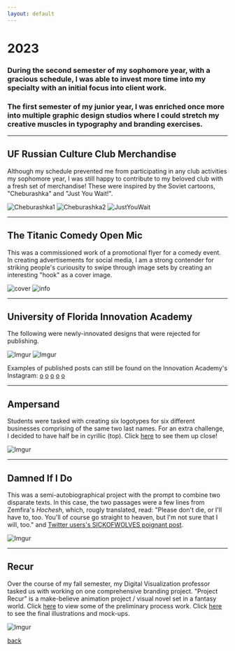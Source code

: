```yaml
---
layout: default
---
```


# 2023

### During the second semester of my sophomore year, with a gracious schedule, I was able to invest more time into my specialty with an initial focus into client work. 

### The first semester of my junior year, I was enriched once more into multiple graphic design studios where I could stretch my creative muscles in typography and branding exercises.

* * * 

## UF Russian Culture Club Merchandise 
Although my schedule prevented me from participating in any club activities my sophomore year, I was still happy to contribute to my beloved club with a fresh set of merchandise! These were inspired by the Soviet cartoons, "Cheburashka" and "Just You Wait!".

![Cheburashka1](https://i.imgur.com/dr8PRZZ.png)
![Cheburashka2](https://i.imgur.com/dpmqPMR.png)
![JustYouWait](https://i.imgur.com/che1b4h.png)

* * *

## The Titanic Comedy Open Mic
This was a commissioned work of a promotional flyer for a comedy event. In creating advertisements for social media, I am a strong contender for striking people's curiousity to swipe through image sets by creating an interesting "hook" as a cover image.

![cover](https://i.imgur.com/bUkf3HM.png)
![info](https://i.imgur.com/ll58DNV.png)

* * *

## University of Florida Innovation Academy
The following were newly-innovated designs that were rejected for publishing.

![Imgur](https://i.imgur.com/M6ncM0f.png)
![Imgur](https://i.imgur.com/CqTlOsS.png)

Examples of published posts can still be found on the Innovation Academy's Instagram: [o](https://www.instagram.com/p/CtRcweQrMo1/?utm_source=ig_web_copy_link&igshid=MzRlODBiNWFlZA==) [o](https://www.instagram.com/p/Cum20PVRpfI/?utm_source=ig_web_copy_link&igshid=MzRlODBiNWFlZA==) [o](https://www.instagram.com/p/Cw0lM3sJo9Y/?utm_source=ig_web_copy_link&igshid=MzRlODBiNWFlZA==) [o](https://www.instagram.com/p/CxnbodCrRSE/?utm_source=ig_web_copy_link&igshid=MzRlODBiNWFlZA==) [o](https://www.instagram.com/p/Cy0tOHNLOjh/?utm_source=ig_web_copy_link&igshid=MzRlODBiNWFlZA==)

* * *

## Ampersand

Students were tasked with creating six logotypes for six different businesses comprising of the same two last names. For an extra challenge, I decided to have half be in cyrillic (top). Click [here](./detail_ampersand.md) to see them up close!

![Imgur](https://i.imgur.com/uypdygE.png)


* * *

## Damned If I Do
This was a semi-autobiographical project with the prompt to combine two disparate texts. In this case, the two passages were a few lines from Zemfira's *Hochesh*, which, rougly translated, read: "Please don't die, or I'll have to, too. You'll of course go straight to heaven, but I'm not sure that I will, too." and [Twitter users's SICKOFWOLVES poignant post](https://twitter.com/SICKOFWOLVES/status/1356294995246940160).

![Imgur](https://i.imgur.com/Lj9zJVe.jpg)

* * *

## Recur
Over the course of my fall semester, my Digital Visualization professor tasked us with working on one comprehensive branding project. "Project Recur" is a make-believe animation project / visual novel set in a fantasy world. Click [here](./process_recur.md) to view some of the preliminary process work. Click [here](./detail_recur.md) to see the final illustrations and mock-ups.

![Imgur](https://i.imgur.com/jtK8GN0.png)

[back](./)

